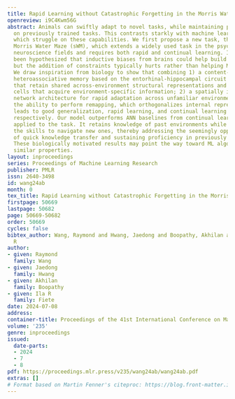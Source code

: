 ```yaml
---
title: Rapid Learning without Catastrophic Forgetting in the Morris Water Maze
openreview: i9C4Kwm56G
abstract: Animals can swiftly adapt to novel tasks, while maintaining proficiency
  on previously trained tasks. This contrasts starkly with machine learning models,
  which struggle on these capabilities. We first propose a new task, the sequential
  Morris Water Maze (sWM), which extends a widely used task in the psychology and
  neuroscience fields and requires both rapid and continual learning. It has frequently
  been hypothesized that inductive biases from brains could help build better ML systems,
  but the addition of constraints typically hurts rather than helping ML performance.
  We draw inspiration from biology to show that combining 1) a content-addressable
  heteroassociative memory based on the entorhinal-hippocampal circuit with grid cells
  that retain shared across-environment structural representations and hippocampal
  cells that acquire environment-specific information; 2) a spatially invariant convolutional
  network architecture for rapid adaptation across unfamiliar environments; and 3)
  the ability to perform remapping, which orthogonalizes internal representations;
  leads to good generalization, rapid learning, and continual learning without forgetting,
  respectively. Our model outperforms ANN baselines from continual learning contexts
  applied to the task. It retains knowledge of past environments while rapidly acquiring
  the skills to navigate new ones, thereby addressing the seemingly opposing challenges
  of quick knowledge transfer and sustaining proficiency in previously learned tasks.
  These biologically motivated results may point the way toward ML algorithms with
  similar properties.
layout: inproceedings
series: Proceedings of Machine Learning Research
publisher: PMLR
issn: 2640-3498
id: wang24ab
month: 0
tex_title: Rapid Learning without Catastrophic Forgetting in the Morris Water Maze
firstpage: 50669
lastpage: 50682
page: 50669-50682
order: 50669
cycles: false
bibtex_author: Wang, Raymond and Hwang, Jaedong and Boopathy, Akhilan and Fiete, Ila
  R
author:
- given: Raymond
  family: Wang
- given: Jaedong
  family: Hwang
- given: Akhilan
  family: Boopathy
- given: Ila R
  family: Fiete
date: 2024-07-08
address:
container-title: Proceedings of the 41st International Conference on Machine Learning
volume: '235'
genre: inproceedings
issued:
  date-parts:
  - 2024
  - 7
  - 8
pdf: https://proceedings.mlr.press/v235/wang24ab/wang24ab.pdf
extras: []
# Format based on Martin Fenner's citeproc: https://blog.front-matter.io/posts/citeproc-yaml-for-bibliographies/
---
```


